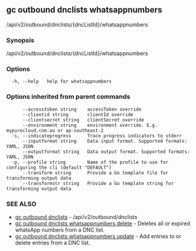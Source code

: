 ## gc outbound dnclists whatsappnumbers

/api/v2/outbound/dnclists/{dncListId}/whatsappnumbers

### Synopsis

/api/v2/outbound/dnclists/{dncListId}/whatsappnumbers

### Options

```
  -h, --help   help for whatsappnumbers
```

### Options inherited from parent commands

```
      --accesstoken string    accessToken override
      --clientid string       clientId override
      --clientsecret string   clientSecret override
      --environment string    environment override. E.g. mypurecloud.com.au or ap-southeast-2
  -i, --indicateprogress      Trace progress indicators to stderr
      --inputformat string    Data input format. Supported formats: YAML, JSON
      --outputformat string   Data output format. Supported formats: YAML, JSON
  -p, --profile string        Name of the profile to use for configuring the cli (default "DEFAULT")
      --transform string      Provide a Go template file for transforming output data
      --transformstr string   Provide a Go template string for transforming output data
```

### SEE ALSO

* [gc outbound dnclists](gc_outbound_dnclists.html)	 - /api/v2/outbound/dnclists
* [gc outbound dnclists whatsappnumbers delete](gc_outbound_dnclists_whatsappnumbers_delete.html)	 - Deletes all or expired whatsApp numbers from a DNC list.
* [gc outbound dnclists whatsappnumbers update](gc_outbound_dnclists_whatsappnumbers_update.html)	 - Add entries to or delete entries from a DNC list.


